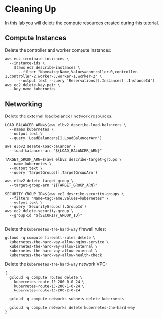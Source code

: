 # Cleaning Up

In this lab you will delete the compute resources created during this tutorial.

## Compute Instances

Delete the controller and worker compute instances:

```
aws ec2 terminate-instances \
  --instance-ids \
    $(aws ec2 describe-instances \
      --filter "Name=tag:Name,Values=controller-0,controller-1,controller-2,worker-0,worker-1,worker-2" \
      --output text --query 'Reservations[].Instances[].InstanceId')
aws ec2 delete-key-pair \
  --key-name kubernetes
```

## Networking

Delete the external load balancer network resources:

```
LOAD_BALANCER_ARN=$(aws elbv2 describe-load-balancers \
  --names kubernetes \
  --output text \
  --query 'LoadBalancers[].LoadBalancerArn')

aws elbv2 delete-load-balancer \
  --load-balancer-arn "${LOAD_BALANCER_ARN}"

TARGET_GROUP_ARN=$(aws elbv2 describe-target-groups \
  --name kubernetes \
  --output text \
  --query 'TargetGroups[].TargetGroupArn')

aws elbv2 delete-target-group \
  --target-group-arn "${TARGET_GROUP_ARN}"

SECURITY_GROUP_ID=$(aws ec2 describe-security-groups \
  --filters "Name=tag:Name,Values=kubernetes" \
  --output text \
  --query 'SecurityGroups[].GroupId')
aws ec2 delete-security-group \
  --group-id "${SECURITY_GROUP_ID}"
  
```

Delete the `kubernetes-the-hard-way` firewall rules:

```
gcloud -q compute firewall-rules delete \
  kubernetes-the-hard-way-allow-nginx-service \
  kubernetes-the-hard-way-allow-internal \
  kubernetes-the-hard-way-allow-external \
  kubernetes-the-hard-way-allow-health-check
```

Delete the `kubernetes-the-hard-way` network VPC:

```
{
  gcloud -q compute routes delete \
    kubernetes-route-10-200-0-0-24 \
    kubernetes-route-10-200-1-0-24 \
    kubernetes-route-10-200-2-0-24

  gcloud -q compute networks subnets delete kubernetes

  gcloud -q compute networks delete kubernetes-the-hard-way
}
```
